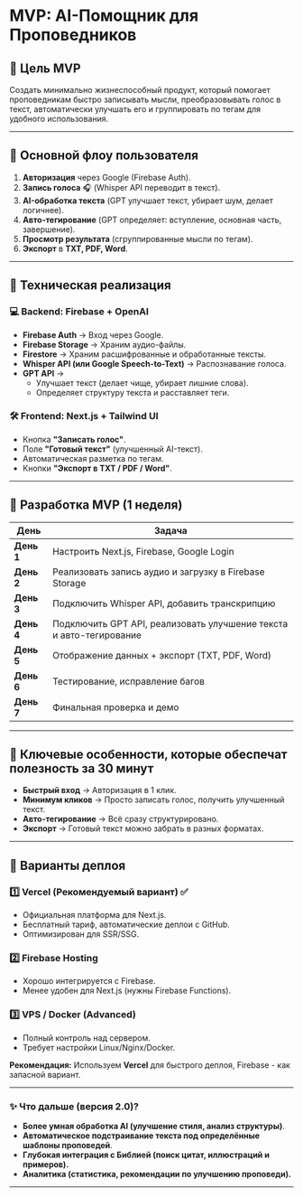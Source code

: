 # MVP: AI-Помощник для Проповедников

## 🔗 **Цель MVP**

Создать минимально жизнеспособный продукт, который помогает проповедникам быстро записывать мысли, преобразовывать голос в текст, автоматически улучшать его и группировать по тегам для удобного использования.

---

## 🔄 **Основной флоу пользователя**

1. **Авторизация** через Google (Firebase Auth).
2. **Запись голоса** 🎧 (Whisper API переводит в текст).
3. **AI-обработка текста** (GPT улучшает текст, убирает шум, делает логичнее).
4. **Авто-тегирование** (GPT определяет: вступление, основная часть, завершение).
5. **Просмотр результата** (сгруппированные мысли по тегам).
6. **Экспорт** в **TXT, PDF, Word**.

---

## 🔧 **Техническая реализация**

### **💻 Backend: Firebase + OpenAI**

- **Firebase Auth** → Вход через Google.
- **Firebase Storage** → Храним аудио-файлы.
- **Firestore** → Храним расшифрованные и обработанные тексты.
- **Whisper API (или Google Speech-to-Text)** → Распознавание голоса.
- **GPT API** →
  - Улучшает текст (делает чище, убирает лишние слова).
  - Определяет структуру текста и расставляет теги.

### **🛠️ Frontend: Next.js + Tailwind UI**

- Кнопка **"Записать голос"**.
- Поле **"Готовый текст"** (улучшенный AI-текст).
- Автоматическая разметка по тегам.
- Кнопки **"Экспорт в TXT / PDF / Word"**.

---

## 🔄 **Разработка MVP (1 неделя)**

| День | Задача |
|------|--------|
| **День 1** | Настроить Next.js, Firebase, Google Login |
| **День 2** | Реализовать запись аудио и загрузку в Firebase Storage |
| **День 3** | Подключить Whisper API, добавить транскрипцию |
| **День 4** | Подключить GPT API, реализовать улучшение текста и авто-тегирование |
| **День 5** | Отображение данных + экспорт (TXT, PDF, Word) |
| **День 6** | Тестирование, исправление багов |
| **День 7** | Финальная проверка и демо |

---

## 🌟 **Ключевые особенности, которые обеспечат полезность за 30 минут**

- **Быстрый вход** → Авторизация в 1 клик.
- **Минимум кликов** → Просто записать голос, получить улучшенный текст.
- **Авто-тегирование** → Всё сразу структурировано.
- **Экспорт** → Готовый текст можно забрать в разных форматах.

---

## 🚀 **Варианты деплоя**

### **1️⃣ Vercel (Рекомендуемый вариант)** ✅

- Официальная платформа для Next.js.
- Бесплатный тариф, автоматические деплои с GitHub.
- Оптимизирован для SSR/SSG.

### **2️⃣ Firebase Hosting**

- Хорошо интегрируется с Firebase.
- Менее удобен для Next.js (нужны Firebase Functions).

### **3️⃣ VPS / Docker (Advanced)**

- Полный контроль над сервером.
- Требует настройки Linux/Nginx/Docker.

**Рекомендация:** Используем **Vercel** для быстрого деплоя, Firebase - как запасной вариант. 

---

### ✨ **Что дальше (версия 2.0)?**

- **Более умная обработка AI (улучшение стиля, анализ структуры)**.
- **Автоматическое подстраивание текста под определённые шаблоны проповедей**.
- **Глубокая интеграция с Библией (поиск цитат, иллюстраций и примеров).**
- **Аналитика (статистика, рекомендации по улучшению проповеди).**

---